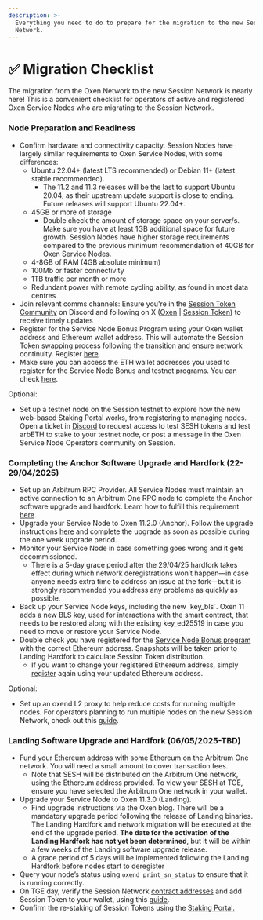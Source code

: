 ```yaml
---
description: >-
  Everything you need to do to prepare for the migration to the new Session
  Network.
---
```


# ✅ Migration Checklist

The migration from the Oxen Network to the new Session Network is nearly here! This is a convenient checklist for operators of active and registered Oxen Service Nodes who are migrating to the Session Network.&#x20;

### Node Preparation and Readiness&#x20;

* Confirm hardware and connectivity capacity. Session Nodes have largely similar requirements to Oxen Service Nodes, with some differences:
  * Ubuntu 22.04+ (latest LTS recommended) or Debian 11+ (latest stable recommended).&#x20;
    * The 11.2 and 11.3 releases will be the last to support Ubuntu 20.04, as their upstream update support is close to ending.  Future releases will support Ubuntu 22.04+.
  * 45GB or more of storage
    * Double check the amount of storage space on your server/s. Make sure you have at least 1GB additional space for future growth. Session Nodes have higher storage requirements compared to the previous minimum recommendation of 40GB for Oxen Service Nodes.&#x20;
  * 4-8GB of RAM (4GB absolute minimum)
  * 100Mb or faster connectivity
  * 1TB traffic per month or more
  * Redundant power with remote cycling ability, as found in most data centres
* Join relevant comms channels: Ensure you're in the [Session Token Community](https://discord.gg/sessiontoken) on Discord and following on X ([Oxen](https://x.com/oxen_io) | [Session Token](https://x.com/session_token)) to receive timely updates
* Register for the Service Node Bonus Program using your Oxen wallet address and Ethereum wallet address. This will automate the Session Token swapping process following the transition and ensure network continuity. Register [here](https://swap.oxen.io/).
* Make sure you can access the ETH wallet addresses you used to register for the Service Node Bonus and testnet programs. You can check [here](https://swap.oxen.io/).

Optional:&#x20;

* Set up a testnet node on the Session testnet to explore how the new web-based Staking Portal works, from registering to managing nodes. Open a ticket in [Discord](https://discord.gg/sessiontoken) to request access to test SESH tokens and test arbETH to stake to your testnet node, or post a message in the Oxen Service Node Operators community on Session.&#x20;

### Completing the Anchor Software Upgrade and Hardfork (22-29/04/2025)

* Set up an Arbitrum RPC Provider. All Service Nodes must maintain an active connection to an Arbitrum One RPC node to complete the Anchor software upgrade and hardfork. Learn how to fulfill this requirement [here](https://docs.oxen.io/oxen-docs/using-the-oxen-blockchain/oxen-service-node-guides/connecting-to-an-arbitrum-one-rpc-endpoint).
* Upgrade your Service Node to Oxen 11.2.0 (Anchor). Follow the upgrade instructions [here](https://oxen.io/blog/oxen-anchor-hardfork-11-1-0) and complete the upgrade as soon as possible during the one week upgrade period.
* Monitor your Service Node in case something goes wrong and it gets decommissioned. &#x20;
  * There is a 5-day grace period after the 29/04/25 hardfork takes effect during which network deregistrations won’t happen—in case anyone needs extra time to address an issue at the fork—but it is strongly recommended you address any problems as quickly as possible.
* Back up your Service Node keys, including the new \`key\_bls\`.  Oxen 11 adds a new BLS key, used for interactions with the smart contract, that needs to be restored along with the existing key\_ed25519 in case you need to move or restore your Service Node.
* Double check you have registered for the [Service Node Bonus program](https://swap.oxen.io/) with the correct Ethereum address. Snapshots will be taken prior to Landing Hardfork to calculate Session Token distribution.
  * If you want to change your registered Ethereum address, simply [register](https://swap.oxen.io/) again using your updated Ethereum address.

Optional:

* Set up an oxend L2 proxy to help reduce costs for running multiple nodes. For operators planning to run multiple nodes on the new Session Network, check out this [guide](https://docs.oxen.io/oxen-docs/using-the-oxen-blockchain/oxen-service-node-guides/how-to-set-up-an-oxend-l2-proxy).

### Landing Software Upgrade and Hardfork (06/05/2025-TBD)

* Fund your Ethereum address with some Ethereum on the Arbitrum One network. You will need a small amount to cover transaction fees.
  * Note that SESH will be distributed on the Arbitrum One network, using the Ethereum address provided. To view your SESH at TGE, ensure you have selected the Arbitrum One network in your wallet.
* Upgrade your Service Node to Oxen 11.3.0 (Landing).
  * Find upgrade instructions via the Oxen blog. There will be a mandatory upgrade period following the release of Landing binaries. The Landing Hardfork and network migration will be executed at the end of the  upgrade period. **The date for the activation of the Landing Hardfork has not yet been determined**, but it will be within a few weeks of the Landing software upgrade release.
  * A grace period of 5 days will be implemented following the Landing Hardfork before nodes start to deregister
* Query your node’s status using `oxend print_sn_status` to ensure that it is running correctly.
* On TGE day, verify the Session Network [contract addresses](http://token.getsession.org/contract-addresses) and add Session Token to your wallet, using this [guide](https://docs.getsession.org/user-guides/for-beginners/how-to-view-sesh-in-your-wallet).
* Confirm the re-staking of Session Tokens using the [Staking Portal.](https://stake.getsession.org/)



